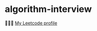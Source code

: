 # algorithm-interview

👨🏼‍💻 [My Leetcode profile](https://leetcode.com/gndvrn/ "Click to see my Leetcode profile")
